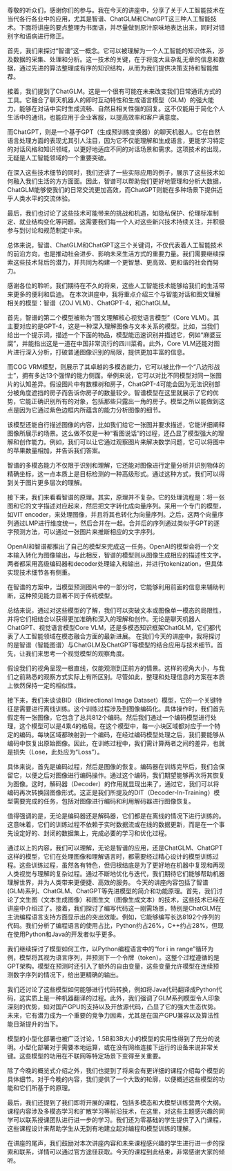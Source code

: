 尊敬的听众们，感谢你们的参与。我在今天的讲座中，分享了关于人工智能技术在当代各行各业中的应用，尤其是智谱、ChatGLM和ChatGPT这三种人工智能技术。下面将讲座的要点整理为书面语，并尽量做到原汁原味地表达出来，同时对错别字和语病进行修正。

首先，我们来探讨“智谱”这一概念。它可以被理解为一个人工智能的知识体系，涉及数据的采集、处理和分析。这一技术的关键，在于将庞大且杂乱无章的信息和数据，通过先进的算法整理成有序的知识结构，从而为我们提供决策支持和智能推荐。

接着，我们提到了ChatGLM。这是一个很有可能在未来改变我们日常通讯方式的工具。它融合了聊天机器人的即时互动特性和生成语言模型（GLM）的强大能力，能够在对话中实时生成流畅、自然且相关性强的回复。这不仅能用于简化个人生活中的通讯，也能应用于企业客服，以提高效率和客户满意度。

而ChatGPT，则是一个基于GPT（生成预训练变换器）的聊天机器人。它在自然语言处理方面的表现尤其引人注目，因为它不仅能理解和生成语言，更能学习特定的对话风格和知识领域，以更好地适应不同的对话场景和需求。这项技术的出现，无疑是人工智能领域的一个重要突破。

在深入这些技术细节的同时，我们还讲了一些实际应用的例子，展示了这些技术如何融入我们生活的方方面面。因此，智谱可以帮助我们更好地管理和分析大数据，ChatGLM能够使我们的日常交流更加高效，而ChatGPT则能在多种场景下提供近乎人类水平的交流体验。

最后，我们也讨论了这些技术可能带来的挑战和机遇，如隐私保护、伦理标准制定、就业结构变化等问题。这需要我们每一个人对这些新兴技术持续关注，并积极参与到讨论和规范制定中来。

总体来说，智谱、ChatGLM和ChatGPT这三个关键词，不仅代表着人工智能技术的前沿方向，也是推动社会进步、影响未来生活方式的重要力量。我们需要继续探索这些技术背后的潜力，并共同为构建一个更智慧、更高效、更和谐的社会而努力。

感谢各位的聆听。我们期待在不久的将来，这些人工智能技术能够给我们的生活带来更多的便利和启迪。
在本次讲座中，我将重点介绍三个与智能对话和图文理解相关的模型：智谱（ZOJ VLM）、ChatGPT-4，和ChatGLM。

首先，智谱的第二个模型被称为“图文理解核心视觉语言模型”（Core VLM）。其主要对应的是GPT-4，这是一种深入理解图像与文本关系的模型。比如，当我们给出一个提示词，描述一个下面的物品，模型能迅速识别并描述它，例如“麻婆豆腐”，并能指出这是一道在中国非常流行的四川菜肴。此外，Core VLM还能对图片进行深入分析，打破普通图像识别的局限，提供更加丰富的信息。

而COG VRM模型，则展示了其卓越的多模态能力，它可以被比作一个“八边形战士”，拥有多达13个强悍的能力侧面。举例来说，它可以对比不同模型对同一张图片的认知差异。假设图片中有数棵树和房子，ChatGPT-4可能会因为无法识别部分被角度遮挡的房子而告诉你房子的数量较少。智谱模型在这里就展示了它的优势，它能正确识别所有的对象，包括那些只露出一角的房子。模型之所以能做到这点是因为它通过紫色边框内所蕴含的能力分析图像的细节。

该模型还能自行描述图像的内容，比如我们给它一张图并要求描述，它能详细阐释图像所展示的场景。这么做不仅是一种“看图说话”的过程，还凸显了模型强大的理解和创作能力。例如，我们可以让它通过观察图片来解决数学问题，它可以将图中的苹果数量相加，并告诉我们答案。

智谱的多模态能力不仅限于识别和理解，它还能对图像进行定量分析并识别物体的精确坐标，这一点本质上是目标检测的一种高级形式。通过这种方式，我们可以得到关于图片更多层次的理解。

接下来，我们来看看智谱的原理。其实，原理并不复杂。它的处理流程是：将一张图和它的文字描述对应起来，然后把文字转化成向量序列。采用一个专门的模型，如VIT encoder，来处理图像，并且将其也转化为向量序列。之后，这两个向量序列通过LMP进行维度统一，然后合并在一起。合并后的序列通过类似于GPT的逐字预测方法，可以通过一张图片来推断相应的文字序列。

OpenAI和智谱都推出了自己的模型来完成这一任务。OpenAI的模型会将一个文本输入转化为图像输出，与此相反，智谱的模型则从图像生成相应的描述性文字。两者都采用高级编码器和decoder处理输入和输出，并进行tokenization，但具体实现技术细节各有侧重。

在智谱的方案中，当模型预测图片中的一部分时，它能够利用前面的信息来辅助判断，这种预见能力显著不同于传统模型。

总结来说，通过对这些模型的了解，我们可以突破文本或图像单一模态的局限性，并将它们相结合以获得更加准确和深入的理解和创作。无论是聊天机器人ChatGPT、视觉语言模型Core VLM，还是多模态知识框架ChatGLM，它们都代表了人工智能领域在模态融合方面的最新进展。
在我们今天的讲座中，我将探讨的是智谱（智能图谱）与ChatGLM及ChatGPT等模型的结合应用与技术细节。首先，让我们来思考一个视觉模型的观察角度。

假设我们的视角呈现一根直线，仅能观测到正前方的情景。这样的视角大小，与我们之前熟悉的观察方式实际上有所区别。尽管如此，整理和处理信息的方案在本质上依然保持一定的相似性。

接下来，我们来谈谈BID（Bidirectional Image Dataset）模型，它的一个关键特征是需要进行离线训练。这个训练过程涉及到图像编码化。具体操作时，我们首先假定有一张图像，它包含了总共812个编码。然后我们通过一个编码模型进行处理，这个模型可以是4乘4的格局。在这个模型中，每一小块区域都对应于一个特定的编码。每块区域都映射到一个编码，在经过编码模型处理之后，我们要能够从编码中恢复出原始图像。因此，在训练过程中，我们需计算两者之间的差异，也就是损失（Lose，此处应为“Loss”）。

具体来说，首先是编码过程，然后是图像的恢复。编码器在训练完毕后，我们会保留它，以便之后对图像进行编码操作。通过这个编码，我们期望能够再次将其恢复为图像。这时，解码器（Decoder）的作用就显现出来了，通过它，我们可以将编码再次转换回图像形式。这正是我们所提及的DIT（Decoder-In-Training）模型需要完成的任务，包括对图像进行编码和利用解码器进行图像恢复。

值得强调的是，无论是编码器还是解码器，它们都是在离线的情况下进行训练的。这意味着，它们的训练过程不依赖于实时数据流或在线的数据更新，而是在一个事先设定好的、封闭的数据集上，完成必要的学习和优化过程。

通过以上的内容，我们可以理解，无论是智谱的应用，还是ChatGLM、ChatGPT这样的模型，它们在处理图像和理解语言时，都需要经过精心设计的模型训练过程。这些训练过程，虽然各有特色，但归根结底是为了更好地在机器中复现和再现人类视觉与理解的复杂过程。通过不断地优化与迭代，我们期待它们能够帮助机器理解世界，并为人类带来更便捷、高效的服务。
今天的讲座内容包括了智谱(GLM)系列、ChatGLM、ChatGPT等先进模型的简介和功能原理。首先，我们讨论了文生图（文本生成图像）和图生文（图像生成文本）的技术，这些技术已经在讲座中介绍过了。接着，我们探讨了编写代码这一刚需场景，特别是ChatGLM在主流编程语言支持方面显示出的突出效能。例如，它能够编写长达8192个序列的代码。我们分析了编程语言的使用占比，Python约占26%，C++约占28%，但现在使用Python和Java的开发者似乎更多。

我们继续探讨了模型如何工作，以Python编程语言中的“for i in range”循环为例，模型将其视为语言序列，并预测下一个令牌（token）。这整个过程遵循的是GPT架构。模型在预测时还引入了额外的自由变量，这些变量允许模型在连续预测数字序列的情况下，给出更精确的输出。

我们还讨论了这些模型如何能够进行代码转换，例如将Java代码翻译成Python代码，这实质上是一种机器翻译的过程。此外，我们强调了GLM系列模型令人印象深刻的优势，如对国产GPU的支持以及开放源代码，凸显了它的强大生态优势。未来，它有潜力成为一个重要的竞争力因素，尤其是在国产GPU兼容以及算法性能日渐提升的当下。

模型的小型化部署也被广泛讨论，1.5B和3B大小的模型的实用性得到了充分的说明。小型化部署对于需要本地运算，或在没有网络连接下运行的设备来说非常关键。这些模型的功用在不联网等特定场景下变得至关重要。

除了今晚的概览式介绍之外，我们也提到了将来会有更详细的课程介绍每个模型的具体细节。对于今晚的内容，我们提供了一个大致的轮廓，以便概述这些模型的功能和它们所基于的原理。

最后，我们还提到了我们即将开展的课程，包括多模态和大模型训练营两个大纲。课程内容涉及多模态学习和扩散学习等前沿技术，在这里，对这些主题感兴趣的同学可以联系授课团队进行进一步的学习。我们还为零基础的学生提供了入门课程，这些课程设计来帮助学生从无到有地建立起对编程和模型训练的理解。

在讲座的尾声，我们鼓励对本次讲座内容和未来课程感兴趣的学生进行进一步的探索和联系，详情可以通过官方途径获取。今天的课程到此结束，非常感谢大家的倾听。
